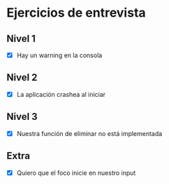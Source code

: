 # Ejercicios de entrevista

## Nivel 1
- [X] Hay un warning en la consola

## Nivel 2
- [X] La aplicación crashea al iniciar

## Nivel 3
- [X] Nuestra función de eliminar no está implementada

## Extra
- [X] Quiero que el foco inicie en nuestro input
